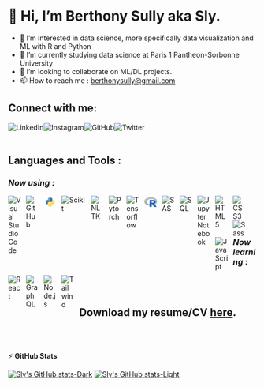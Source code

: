 # 👋 Hi, I’m Berthony Sully aka Sly.

- 👀 I’m interested in data science, more specifically data visualization and ML with R and Python
- 🌱 I’m currently studying data science at Paris 1 Pantheon-Sorbonne University
- 💞️ I’m looking to collaborate on ML/DL projects.
- 📫 How to reach me : berthonysully@gmail.com


## Connect with me:

[<img align="left" alt="LinkedIn" height="32" style="padding-right:10;" src="https://img.shields.io/static/v1?label=&message=Berthony Sully&color=0A66C2&style=for-the-badge&logo=linkedin">](https://www.linkedin.com/in/b-sully/)
[<img align="left" alt="Instagram" height="32" style="padding-right:10;" src="https://img.shields.io/static/v1?label=&message=htsull_&color=E4405F&style=for-the-badge&logo=Instagram&logoColor=white">](https://www.instagram.com/htsull_/)
[<img align="left" alt="GitHub" height="32" style="padding-right:10;" src="https://img.shields.io/static/v1?label=&message=htsull&color=000&style=for-the-badge&logo=github&logoColor=white">](https://www.github.com/htsull/)
[<img align="left" alt="Twitter" height="32" style="padding-right:10;" src="https://img.shields.io/static/v1?label=&message=htsull_&color=blue&style=for-the-badge&logo=twitter&logoColor=white">](https://mobile.twitter.com/htsull_)

<br />
<br />

## **Languages and Tools :**

### ***Now using*** : 
<img align="left" alt="Visual Studio Code" width="26px" src="https://cdn.jsdelivr.net/gh/devicons/devicon/icons/vscode/vscode-original.svg" style="padding-right:10px;" />
<img align="left" alt="GitHub" width="26px" src="https://cdn-icons-png.flaticon.com/512/5968/5968866.png" style="padding-right:10px;"/>
<img align="left" alt="Python" width="26px" src="https://raw.githubusercontent.com/github/explore/80688e429a7d4ef2fca1e82350fe8e3517d3494d/topics/python/python.png" style="padding-right:10px;" />
<img align="left" alt="Scikit" width="50" src="https://upload.wikimedia.org/wikipedia/commons/thumb/0/05/Scikit_learn_logo_small.svg/260px-Scikit_learn_logo_small.svg.png?20180808062052" style="padding-right:10px;" />
<img align="left" alt="NLTK" width="26" src="https://avatars.githubusercontent.com/u/124114?s=200&v=4" style="padding-right:10px;" />
<img align="left" alt="Pytorch" width="26" src="https://cdn.icon-icons.com/icons2/2699/PNG/512/pytorch_logo_icon_170820.png" style="padding-right:10px;" />
<img align="left" alt="Tensorflow" width="26" src="https://cdn.icon-icons.com/icons2/2699/PNG/512/tensorflow_logo_icon_168671.png" style="padding-right:10px;" />
<img align="left" alt="R" width="26px" src="https://raw.githubusercontent.com/github/explore/80688e429a7d4ef2fca1e82350fe8e3517d3494d/topics/r/r.png" style="padding-right:10px;" />
<img align="left" alt="SAS" width="26px" src="https://cdn.icon-icons.com/icons2/2699/PNG/512/sas_logo_icon_170761.png" style="padding-right:10px;" />
<img align="left" alt="SQL" width="26px" src="https://user-images.githubusercontent.com/31166555/202423758-ffb4e897-94de-4ada-b0a9-fb75a6dc11e2.png" style="padding-right:10px;" />
<img align="left" alt="Jupyter Notebook" width="26px" src="https://cdn.icon-icons.com/icons2/2667/PNG/512/jupyter_app_icon_161280.png" style="padding-right:10px;" />
<img align="left" alt="HTML5" width="26px" src="https://cdn.jsdelivr.net/gh/devicons/devicon/icons/html5/html5-original.svg" style="padding-right:10px;" />
<img align="left" alt="CSS3" width="26px" src="https://cdn.jsdelivr.net/gh/devicons/devicon/icons/css3/css3-original.svg" style="padding-right:10px;" />
<img align="left" alt="Sass" width="26px" src="https://cdn.jsdelivr.net/gh/devicons/devicon/icons/sass/sass-original.svg" style="padding-right:10px;" />
<img align="left" alt="JavaScript" width="26px" src="https://cdn.jsdelivr.net/gh/devicons/devicon/icons/javascript/javascript-original.svg" style="padding-right:10px;" />
<br />
<br />

### ***Now learning*** :
<img align="left" alt="React" width="26px" src="https://cdn.jsdelivr.net/gh/devicons/devicon/icons/react/react-original.svg" style="padding-right:10px;" />
<img align="left" alt="GraphQL" width="26px" src="https://cdn.jsdelivr.net/gh/devicons/devicon/icons/graphql/graphql-plain.svg" style="padding-right:10px;" />
<img align="left" alt="Node.js" width="26px" src="https://cdn.jsdelivr.net/gh/devicons/devicon/icons/nodejs/nodejs-original.svg" style="padding-right:10px;" />
<img align="left" alt="Tailwind" width="26px" src="https://user-images.githubusercontent.com/31166555/202426495-449b77dc-d35f-4688-998b-6eafd8387bb3.png" style="padding-right:10px;" />


<br />
<br />

## **Download my resume/CV [here](https://github.com/htsull/Resume/raw/main/Mila_CV.pdf).**


<br />
<br />

 :zap: **GitHub Stats**

[![Sly's GitHub stats-Dark](https://github-readme-stats-htsull.vercel.app/api?username=htsull&show_icons=true&theme=dark&hide=contribs,prs#gh-dark-mode-only)](https://github-readme-stats-htsull.vercel.app/api?username=htsull&show_icons=true&theme=dark&hide=contribs,prs#gh-dark-mode-only)
[![Sly's GitHub stats-Light](https://github-readme-stats-htsull.vercel.app/api?username=htsull&show_icons=true&theme=default&hide=contribs,prs#gh-light-mode-only)](https://github-readme-stats-htsull.vercel.app/api?username=htsull&show_icons=true&theme=default&hide=contribs,prs#gh-light-mode-only)

